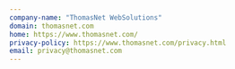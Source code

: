 ```yaml
---
company-name: "ThomasNet WebSolutions"
domain: thomasnet.com
home: https://www.thomasnet.com/
privacy-policy: https://www.thomasnet.com/privacy.html
email: privacy@thomasnet.com
---
```




